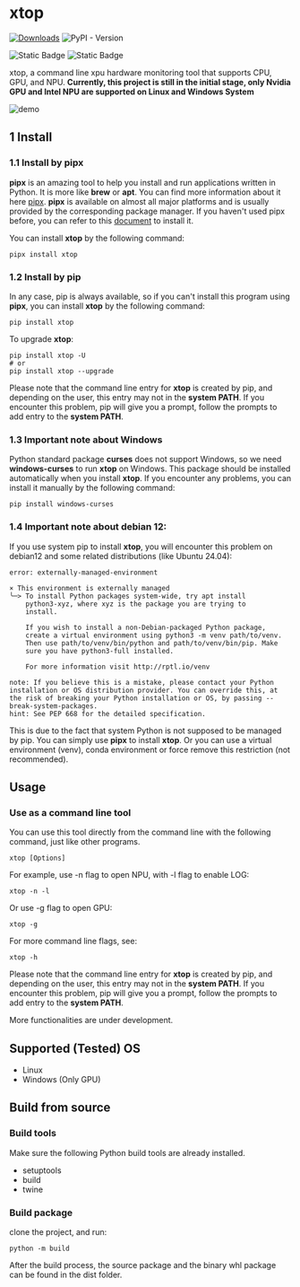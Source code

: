 # xtop


[![Downloads](https://static.pepy.tech/badge/xtop)](https://pepy.tech/project/xtop)
![PyPI - Version](https://img.shields.io/pypi/v/xtop?label=version)

![Static Badge](https://img.shields.io/badge/Linux-blue)
![Static Badge](https://img.shields.io/badge/Windows-green)


xtop, a command line xpu hardware monitoring tool that supports CPU, GPU, and NPU. **Currently,  this project is still in the initial stage, only Nvidia GPU and Intel NPU are supported on Linux and Windows System**

![demo](https://files.catbox.moe/fb9ryz.jpg)

## 1 Install
### 1.1 Install by pipx
**pipx** is an amazing tool to help you install and run applications written in Python. It is more like **brew** or **apt**. You can find more information about it here [pipx](https://github.com/pypa/pipx). **pipx** is available on almost all major platforms and is usually provided by the corresponding package manager. If you haven't used pipx before, you can refer to this [document](https://pipx.pypa.io/stable/installation/) to install it.

You can install **xtop** by the following command:
```shell
pipx install xtop
```

### 1.2 Install by pip
In any case, pip is always available, so if you can't install this program using **pipx**, you can install **xtop** by the following command:
```shell
pip install xtop
```
To upgrade **xtop**:
```shell
pip install xtop -U
# or
pip install xtop --upgrade
```

Please note that the command line entry for **xtop** is created by pip, and depending on the user, this entry may not in the __system PATH__. If you encounter this problem, pip will give you a prompt, follow the prompts to add entry to the __system PATH__.


### 1.3 Important note about Windows
Python standard package **curses** does not support Windows, so we need **windows-curses** to run **xtop** on Windows. This package should be installed automatically when you install **xtop**. If you encounter any problems, you can install it manually by the following command:

```shell
pip install windows-curses
```


### 1.4 Important note about debian 12:
If you use system pip to install **xtop**, you will encounter this problem on debian12 and some related distributions (like Ubuntu 24.04):
```text
error: externally-managed-environment

× This environment is externally managed
╰─> To install Python packages system-wide, try apt install
    python3-xyz, where xyz is the package you are trying to
    install.
    
    If you wish to install a non-Debian-packaged Python package,
    create a virtual environment using python3 -m venv path/to/venv.
    Then use path/to/venv/bin/python and path/to/venv/bin/pip. Make
    sure you have python3-full installed.
    
    For more information visit http://rptl.io/venv

note: If you believe this is a mistake, please contact your Python installation or OS distribution provider. You can override this, at the risk of breaking your Python installation or OS, by passing --break-system-packages.
hint: See PEP 668 for the detailed specification.
```
This is due to the fact that system Python is not supposed to be managed by pip. You can simply use **pipx** to install **xtop**. Or you can use a virtual environment (venv), conda environment or force remove this restriction (not recommended).


## Usage
### Use as a command line tool
You can use this tool directly from the command line with the following command, just like other programs.
```shell
xtop [Options]
```
For example, use -n flag to open NPU, with -l flag to enable LOG:
```shell
xtop -n -l
```
Or use -g flag to open GPU:
```shell
xtop -g
```
For more command line flags, see:
```shell
xtop -h
```

Please note that the command line entry for __xtop__ is created by pip, and depending on the user, this entry may not in the __system PATH__. If you encounter this problem, pip will give you a prompt, follow the prompts to add entry to the __system PATH__.

More functionalities are under development.

## Supported (Tested) OS
* Linux
* Windows (Only GPU)


## Build from source
### Build tools
Make sure the following Python build tools are already installed.
* setuptools
* build
* twine

### Build package
clone the project, and run:
```shell
python -m build
```
After the build process, the source package and the binary whl package can be found in the dist folder.



